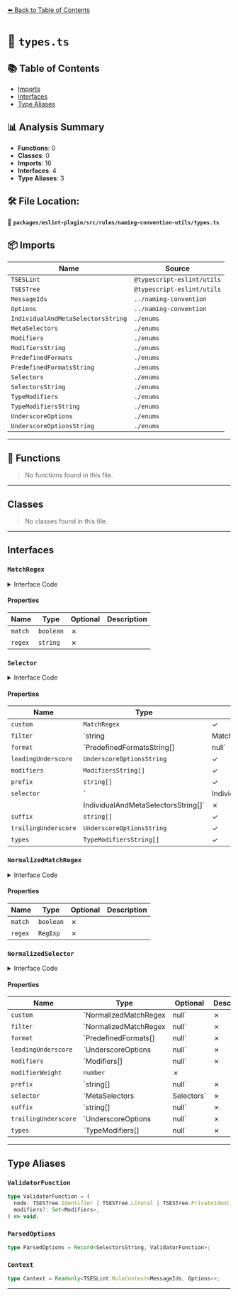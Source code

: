 [⬅️ Back to Table of Contents](../../../../../index.md)

# 📄 `types.ts`

## 📚 Table of Contents

- [Imports](#imports)
- [Interfaces](#interfaces)
- [Type Aliases](#type-aliases)

## 📊 Analysis Summary

- **Functions**: 0
- **Classes**: 0
- **Imports**: 16
- **Interfaces**: 4
- **Type Aliases**: 3

## 🛠️ File Location:
📂 **`packages/eslint-plugin/src/rules/naming-convention-utils/types.ts`**

## 📦 Imports

| Name | Source |
|------|--------|
| `TSESLint` | `@typescript-eslint/utils` |
| `TSESTree` | `@typescript-eslint/utils` |
| `MessageIds` | `../naming-convention` |
| `Options` | `../naming-convention` |
| `IndividualAndMetaSelectorsString` | `./enums` |
| `MetaSelectors` | `./enums` |
| `Modifiers` | `./enums` |
| `ModifiersString` | `./enums` |
| `PredefinedFormats` | `./enums` |
| `PredefinedFormatsString` | `./enums` |
| `Selectors` | `./enums` |
| `SelectorsString` | `./enums` |
| `TypeModifiers` | `./enums` |
| `TypeModifiersString` | `./enums` |
| `UnderscoreOptions` | `./enums` |
| `UnderscoreOptionsString` | `./enums` |


---

## 🔧 Functions

> No functions found in this file.


---

## Classes

> No classes found in this file.


---

## Interfaces

### `MatchRegex`

<details><summary>Interface Code</summary>

```ts
export interface MatchRegex {
  match: boolean;
  regex: string;
}
```
</details>

#### Properties

| Name | Type | Optional | Description |
|------|------|----------|-------------|
| `match` | `boolean` | ✗ |  |
| `regex` | `string` | ✗ |  |

### `Selector`

<details><summary>Interface Code</summary>

```ts
export interface Selector {
  custom?: MatchRegex;
  filter?: string | MatchRegex;
  // format options
  format: PredefinedFormatsString[] | null;
  leadingUnderscore?: UnderscoreOptionsString;
  modifiers?: ModifiersString[];
  prefix?: string[];
  // selector options
  selector:
    | IndividualAndMetaSelectorsString
    | IndividualAndMetaSelectorsString[];
  suffix?: string[];
  trailingUnderscore?: UnderscoreOptionsString;
  types?: TypeModifiersString[];
}
```
</details>

#### Properties

| Name | Type | Optional | Description |
|------|------|----------|-------------|
| `custom` | `MatchRegex` | ✓ |  |
| `filter` | `string | MatchRegex` | ✓ |  |
| `format` | `PredefinedFormatsString[] | null` | ✗ |  |
| `leadingUnderscore` | `UnderscoreOptionsString` | ✓ |  |
| `modifiers` | `ModifiersString[]` | ✓ |  |
| `prefix` | `string[]` | ✓ |  |
| `selector` | `| IndividualAndMetaSelectorsString
    | IndividualAndMetaSelectorsString[]` | ✗ |  |
| `suffix` | `string[]` | ✓ |  |
| `trailingUnderscore` | `UnderscoreOptionsString` | ✓ |  |
| `types` | `TypeModifiersString[]` | ✓ |  |

### `NormalizedMatchRegex`

<details><summary>Interface Code</summary>

```ts
export interface NormalizedMatchRegex {
  match: boolean;
  regex: RegExp;
}
```
</details>

#### Properties

| Name | Type | Optional | Description |
|------|------|----------|-------------|
| `match` | `boolean` | ✗ |  |
| `regex` | `RegExp` | ✗ |  |

### `NormalizedSelector`

<details><summary>Interface Code</summary>

```ts
export interface NormalizedSelector {
  custom: NormalizedMatchRegex | null;
  filter: NormalizedMatchRegex | null;
  // format options
  format: PredefinedFormats[] | null;
  leadingUnderscore: UnderscoreOptions | null;
  modifiers: Modifiers[] | null;
  // calculated ordering weight based on modifiers
  modifierWeight: number;
  prefix: string[] | null;
  // selector options
  selector: MetaSelectors | Selectors;
  suffix: string[] | null;
  trailingUnderscore: UnderscoreOptions | null;
  types: TypeModifiers[] | null;
}
```
</details>

#### Properties

| Name | Type | Optional | Description |
|------|------|----------|-------------|
| `custom` | `NormalizedMatchRegex | null` | ✗ |  |
| `filter` | `NormalizedMatchRegex | null` | ✗ |  |
| `format` | `PredefinedFormats[] | null` | ✗ |  |
| `leadingUnderscore` | `UnderscoreOptions | null` | ✗ |  |
| `modifiers` | `Modifiers[] | null` | ✗ |  |
| `modifierWeight` | `number` | ✗ |  |
| `prefix` | `string[] | null` | ✗ |  |
| `selector` | `MetaSelectors | Selectors` | ✗ |  |
| `suffix` | `string[] | null` | ✗ |  |
| `trailingUnderscore` | `UnderscoreOptions | null` | ✗ |  |
| `types` | `TypeModifiers[] | null` | ✗ |  |


---

## Type Aliases

### `ValidatorFunction`

```ts
type ValidatorFunction = (
  node: TSESTree.Identifier | TSESTree.Literal | TSESTree.PrivateIdentifier,
  modifiers?: Set<Modifiers>,
) => void;
```

### `ParsedOptions`

```ts
type ParsedOptions = Record<SelectorsString, ValidatorFunction>;
```

### `Context`

```ts
type Context = Readonly<TSESLint.RuleContext<MessageIds, Options>>;
```


---